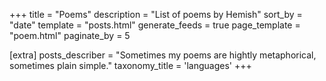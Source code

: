 +++
title = "Poems"
description = "List of poems by Hemish"
sort_by = "date"
template = "posts.html"
generate_feeds = true
page_template = "poem.html"
paginate_by = 5

[extra]
posts_describer = "Sometimes my poems are hightly metaphorical, sometimes plain simple."
taxonomy_title = 'languages'
+++
